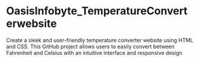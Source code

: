 # OasisInfobyte_TemperatureConverterwebsite
Create a sleek and user-friendly temperature converter website using HTML and CSS. This GitHub project allows users to easily convert between Fahrenheit and Celsius with an intuitive interface and responsive design
